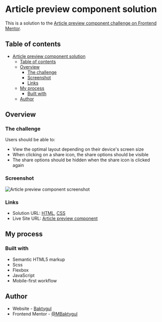 # Article preview component solution

This is a solution to the [Article preview component challenge on Frontend Mentor](https://www.frontendmentor.io/challenges/article-preview-component-dYBN_pYFT).

## Table of contents

- [Article preview component solution](#article-preview-component-solution)
  - [Table of contents](#table-of-contents)
  - [Overview](#overview)
    - [The challenge](#the-challenge)
    - [Screenshot](#screenshot)
    - [Links](#links)
  - [My process](#my-process)
    - [Built with](#built-with)
  - [Author](#author)
  

## Overview

### The challenge

Users should be able to:

- View the optimal layout depending on their device's screen size
- When clicking on a share icon, the share options should be visible
- The share options should be hidden when the share icon is clicked again

### Screenshot

![Article preview component screenshot](images/article-preview-component-screenshot.png)

### Links

- Solution URL: [HTML](https://github.com/MBaktygul/article-preview-component-master/blob/main/index.html), [CSS](https://github.com/MBaktygul/article-preview-component-master/blob/main/styles/main.css)
- Live Site URL: [Article preview component](https://mbaktygul.github.io/article-preview-component-master/)

## My process

### Built with

- Semantic HTML5 markup
- Scss
- Flexbox
- JavaScript
- Mobile-first workflow

## Author

- Website - [Baktygul](https://github.com/MBaktygul)
- Frontend Mentor - [@MBaktygul](https://www.frontendmentor.io/profile/MBaktygul)

